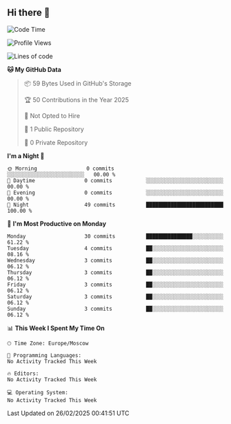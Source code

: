 ## Hi there 👋


<!--START_SECTION:waka-->
![Code Time](http://img.shields.io/badge/Code%20Time-307%20hrs%2051%20mins-blue)

![Profile Views](http://img.shields.io/badge/Profile%20Views-0-blue)

![Lines of code](https://img.shields.io/badge/From%20Hello%20World%20I%27ve%20Written-0%20lines%20of%20code-blue)

**🐱 My GitHub Data** 

> 📦 59 Bytes Used in GitHub's Storage 
 > 
> 🏆 50 Contributions in the Year 2025
 > 
> 🚫 Not Opted to Hire
 > 
> 📜 1 Public Repository 
 > 
> 🔑 0 Private Repository 
 > 
**I'm a Night 🦉** 

```text
🌞 Morning                0 commits           ░░░░░░░░░░░░░░░░░░░░░░░░░   00.00 % 
🌆 Daytime                0 commits           ░░░░░░░░░░░░░░░░░░░░░░░░░   00.00 % 
🌃 Evening                0 commits           ░░░░░░░░░░░░░░░░░░░░░░░░░   00.00 % 
🌙 Night                  49 commits          █████████████████████████   100.00 % 
```
📅 **I'm Most Productive on Monday** 

```text
Monday                   30 commits          ███████████████░░░░░░░░░░   61.22 % 
Tuesday                  4 commits           ██░░░░░░░░░░░░░░░░░░░░░░░   08.16 % 
Wednesday                3 commits           ██░░░░░░░░░░░░░░░░░░░░░░░   06.12 % 
Thursday                 3 commits           ██░░░░░░░░░░░░░░░░░░░░░░░   06.12 % 
Friday                   3 commits           ██░░░░░░░░░░░░░░░░░░░░░░░   06.12 % 
Saturday                 3 commits           ██░░░░░░░░░░░░░░░░░░░░░░░   06.12 % 
Sunday                   3 commits           ██░░░░░░░░░░░░░░░░░░░░░░░   06.12 % 
```


📊 **This Week I Spent My Time On** 

```text
🕑︎ Time Zone: Europe/Moscow

💬 Programming Languages: 
No Activity Tracked This Week

🔥 Editors: 
No Activity Tracked This Week

💻 Operating System: 
No Activity Tracked This Week
```


 Last Updated on 26/02/2025 00:41:51 UTC
<!--END_SECTION:waka-->

